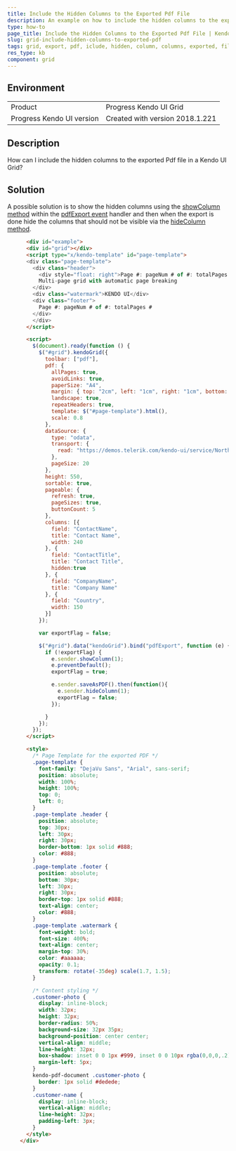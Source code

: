 ```yaml
---
title: Include the Hidden Columns to the Exported Pdf File
description: An example on how to include the hidden columns to the exported Pdf file in a Kendo UI Grid.
type: how-to
page_title: Include the Hidden Columns to the Exported Pdf File | Kendo UI Grid
slug: grid-include-hidden-columns-to-exported-pdf
tags: grid, export, pdf, iclude, hidden, column, columns, exported, file, add, insert
res_type: kb
component: grid
---
```


## Environment

<table>
 <tr>
  <td>Product</td>
  <td>Progress Kendo UI Grid</td>
 </tr>
 <tr>
  <td>Progress Kendo UI version</td>
  <td>Created with version 2018.1.221</td>
 </tr>
</table>

## Description

How can I include the hidden columns to the exported Pdf file in a Kendo UI Grid?

## Solution

A possible solution is to show the hidden columns using the [showColumn method](https://docs.telerik.com/kendo-ui/api/javascript/ui/grid/methods/showcolumn) within the [pdfExport event](https://docs.telerik.com/kendo-ui/api/javascript/ui/grid/events/pdfexport) handler and then when the export is done hide the columns that should not be visible via the [hideColumn method](https://docs.telerik.com/kendo-ui/api/javascript/ui/grid/methods/hidecolumn).


```html
      <div id="example">
      <div id="grid"></div>
      <script type="x/kendo-template" id="page-template">
      <div class="page-template">
        <div class="header">
          <div style="float: right">Page #: pageNum # of #: totalPages #</div>
          Multi-page grid with automatic page breaking
        </div>
        <div class="watermark">KENDO UI</div>
        <div class="footer">
          Page #: pageNum # of #: totalPages #
        </div>
        </div>
      </script>

      <script>
        $(document).ready(function () {
          $("#grid").kendoGrid({
            toolbar: ["pdf"],
            pdf: {
              allPages: true,
              avoidLinks: true,
              paperSize: "A4",
              margin: { top: "2cm", left: "1cm", right: "1cm", bottom: "1cm" },
              landscape: true,
              repeatHeaders: true,
              template: $("#page-template").html(),
              scale: 0.8
            },
            dataSource: {
              type: "odata",
              transport: {
                read: "https://demos.telerik.com/kendo-ui/service/Northwind.svc/Customers"
              },
              pageSize: 20
            },
            height: 550,
            sortable: true,
            pageable: {
              refresh: true,
              pageSizes: true,
              buttonCount: 5
            },
            columns: [{
              field: "ContactName",
              title: "Contact Name",
              width: 240
            }, {
              field: "ContactTitle",
              title: "Contact Title",
              hidden:true
            }, {
              field: "CompanyName",
              title: "Company Name"
            }, {
              field: "Country",
              width: 150
            }]
          });

          var exportFlag = false;

          $("#grid").data("kendoGrid").bind("pdfExport", function (e) {
            if (!exportFlag) {
              e.sender.showColumn(1);
              e.preventDefault();
              exportFlag = true;

              e.sender.saveAsPDF().then(function(){
                e.sender.hideColumn(1);
                exportFlag = false;
              });

            } 
          });
        });
      </script>

      <style>
        /* Page Template for the exported PDF */
        .page-template {
          font-family: "DejaVu Sans", "Arial", sans-serif;
          position: absolute;
          width: 100%;
          height: 100%;
          top: 0;
          left: 0;
        }
        .page-template .header {
          position: absolute;
          top: 30px;
          left: 30px;
          right: 30px;
          border-bottom: 1px solid #888;
          color: #888;
        }
        .page-template .footer {
          position: absolute;
          bottom: 30px;
          left: 30px;
          right: 30px;
          border-top: 1px solid #888;
          text-align: center;
          color: #888;
        }
        .page-template .watermark {
          font-weight: bold;
          font-size: 400%;
          text-align: center;
          margin-top: 30%;
          color: #aaaaaa;
          opacity: 0.1;
          transform: rotate(-35deg) scale(1.7, 1.5);
        }

        /* Content styling */
        .customer-photo {
          display: inline-block;
          width: 32px;
          height: 32px;
          border-radius: 50%;
          background-size: 32px 35px;
          background-position: center center;
          vertical-align: middle;
          line-height: 32px;
          box-shadow: inset 0 0 1px #999, inset 0 0 10px rgba(0,0,0,.2);
          margin-left: 5px;
        }
        kendo-pdf-document .customer-photo {
          border: 1px solid #dedede;
        }
        .customer-name {
          display: inline-block;
          vertical-align: middle;
          line-height: 32px;
          padding-left: 3px;
        }
      </style>
    </div>
```
